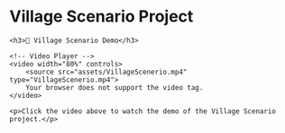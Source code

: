 <!DOCTYPE html>
<html lang="en">
<head>
    <meta charset="UTF-8">
    <meta name="viewport" content="width=device-width, initial-scale=1.0">
    <title>Village Scenario Project</title>
</head>
<body>
    <h1>Village Scenario Project</h1>

    <h3>🎥 Village Scenario Demo</h3>

    <!-- Video Player -->
    <video width="80%" controls>
        <source src="assets/VillageScenerio.mp4" type="VillageScenerio.mp4">
        Your browser does not support the video tag.
    </video>

    <p>Click the video above to watch the demo of the Village Scenario project.</p>
</body>
</html>
